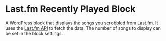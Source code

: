 # Last.fm Recently Played Block

A WordPress block that displays the songs you scrobbled from Last.fm. It uses the [Last.fm API](https://www.last.fm/api) to fetch the data. The number of songs to display can be set in the block settings.
